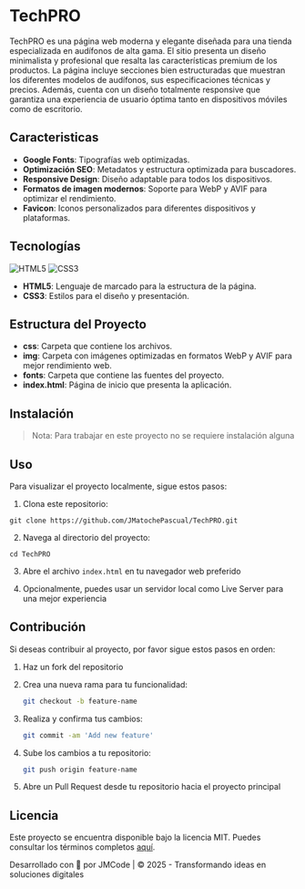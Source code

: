 # TechPRO

TechPRO es una página web moderna y elegante diseñada para una tienda especializada en audífonos de alta gama. El sitio presenta un diseño minimalista y profesional que resalta las características premium de los productos.
La página incluye secciones bien estructuradas que muestran los diferentes modelos de audífonos, sus especificaciones técnicas y precios. Además, cuenta con un diseño totalmente responsive que garantiza una experiencia de usuario óptima tanto en dispositivos móviles como de escritorio.

## Caracteristicas

- **Google Fonts**: Tipografías web optimizadas.
- **Optimización SEO**: Metadatos y estructura optimizada para buscadores.
- **Responsive Design**: Diseño adaptable para todos los dispositivos.
- **Formatos de imagen modernos**: Soporte para WebP y AVIF para optimizar el rendimiento.
- **Favicon**: Iconos personalizados para diferentes dispositivos y plataformas.

## Tecnologías

![HTML5](https://img.shields.io/badge/html5-%23E34F26.svg?style=for-the-badge&logo=html5&logoColor=white)
![CSS3](https://img.shields.io/badge/css3-%231572B6.svg?style=for-the-badge&logo=css3&logoColor=white)

- **HTML5**: Lenguaje de marcado para la estructura de la página.
- **CSS3**: Estilos para el diseño y presentación.

## Estructura del Proyecto

- **css**: Carpeta que contiene los archivos.
- **img**: Carpeta con imágenes optimizadas en formatos WebP y AVIF para mejor rendimiento web.
- **fonts**: Carpeta que contiene las fuentes del proyecto.
- **index.html**: Página de inicio que presenta la aplicación.

## Instalación

> Nota: Para trabajar en este proyecto no se requiere instalación alguna

## Uso

Para visualizar el proyecto localmente, sigue estos pasos:

1. Clona este repositorio:

```
git clone https://github.com/JMatochePascual/TechPRO.git
```

2. Navega al directorio del proyecto:

```
cd TechPRO
```

3. Abre el archivo `index.html` en tu navegador web preferido

4. Opcionalmente, puedes usar un servidor local como Live Server para una mejor experiencia

## Contribución

Si deseas contribuir al proyecto, por favor sigue estos pasos en orden:

1. Haz un fork del repositorio

2. Crea una nueva rama para tu funcionalidad:
   ```bash
   git checkout -b feature-name
   ```
3. Realiza y confirma tus cambios:
   ```bash
   git commit -am 'Add new feature'
   ```
4. Sube los cambios a tu repositorio:
   ```bash
   git push origin feature-name
   ```
5. Abre un Pull Request desde tu repositorio hacia el proyecto principal

## Licencia

Este proyecto se encuentra disponible bajo la licencia MIT. Puedes consultar los términos completos [aquí](https://opensource.org/licenses/MIT).

Desarrollado con 💚 por JMCode | © 2025 - Transformando ideas en soluciones digitales
